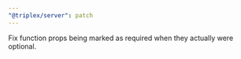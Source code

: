```yaml
---
"@triplex/server": patch
---
```


Fix function props being marked as required when they actually were optional.
